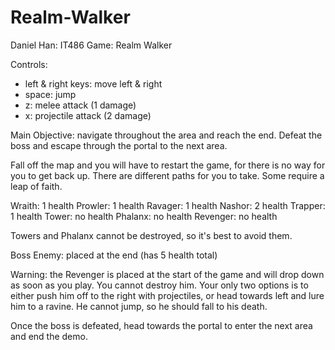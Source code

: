 # Realm-Walker
Daniel Han: IT486
Game: Realm Walker

Controls:
- left & right keys: move left & right
- space: jump
- z: melee attack (1 damage)
- x: projectile attack (2 damage)

Main Objective: navigate throughout the area and reach the end. Defeat the boss and escape through the portal to the next area.

Fall off the map and you will have to restart the game, for there is no way for you to get back up.
There are different paths for you to take. Some require a leap of faith.

Wraith: 1 health
Prowler: 1 health
Ravager: 1 health
Nashor: 2 health
Trapper: 1 health
Tower: no health
Phalanx: no health
Revenger: no health

Towers and Phalanx cannot be destroyed, so it's best to avoid them.

Boss Enemy: placed at the end (has 5 health total)

Warning: the Revenger is placed at the start of the game and will drop down as soon as you play. 
You cannot destroy him. Your only two options is to either push him off to the right with projectiles, 
or head towards left and lure him to a ravine. He cannot jump, so he should fall to his death.

Once the boss is defeated, head towards the portal to enter the next area and end the demo.

